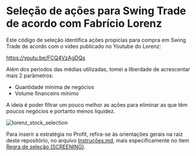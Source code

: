 # Seleção de ações para Swing Trade de acordo com Fabrício Lorenz

Este código de seleção identifica ações propícias para compra em Swing Trade de acordo com o vídeo publicado no Youtube do Lorenz:

https://youtu.be/FCQ4VzAgDQs

Além dos períodos das médias utilizadas, tomei a liberdade de acrescentar mais 2 parâmetros:

- Quantidade mínima de negócios
- Volume financeiro mínimo

A ideia é poder filtrar um pouco melhor as ações para eliminar as que têm poucos negócios e portanto menos liquidez.

![lorenz_stock_selection](https://user-images.githubusercontent.com/6900313/123527169-b5a65900-d6b3-11eb-8ff0-23713058feaf.png)

Para inserir a estratégia no Profit, refira-se às orientações gerais na raiz deste repositório, no arquivo [Instruções.md](https://github.com/Zamana/nelogica/blob/main/INSTRUCOES.md), mais especificamente no item [Regra de seleção (SCREENING)](https://github.com/Zamana/nelogica/blob/main/INSTRUCOES.md#regra-de-sele%C3%A7%C3%A3o-screening).

